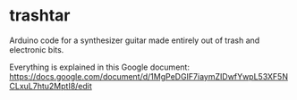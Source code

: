 # trashtar
Arduino code for a synthesizer guitar made entirely out of trash and electronic bits.

Everything is explained in this Google document:
https://docs.google.com/document/d/1MgPeDGIF7iaymZIDwfYwpL53XF5NCLxuL7htu2MptI8/edit
